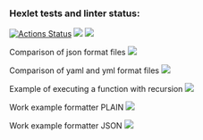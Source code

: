 ### Hexlet tests and linter status:
[![Actions Status](https://github.com/danlo12/python-project-50/workflows/hexlet-check/badge.svg)](https://github.com/danlo12/python-project-50/actions)
<a href="https://codeclimate.com/github/danlo12/python-project-50/maintainability"><img src="https://api.codeclimate.com/v1/badges/c307a3f31c45499e74fc/maintainability" /></a>
<a href="https://codeclimate.com/github/danlo12/python-project-50/test_coverage"><img src="https://api.codeclimate.com/v1/badges/c307a3f31c45499e74fc/test_coverage" /></a>

Comparison of json format files
<a href="https://asciinema.org/a/XH8FoqddyQHCJVlYppM7XFyug" target="_blank"><img src="https://asciinema.org/a/XH8FoqddyQHCJVlYppM7XFyug.svg" /></a>

Comparison of yaml and yml format files
<a href="https://asciinema.org/a/xo67PY7mduUPxrXSwdlNmqx4E" target="_blank"><img src="https://asciinema.org/a/xo67PY7mduUPxrXSwdlNmqx4E.svg" /></a>

Example of executing a function with recursion
<a href="https://asciinema.org/a/Cgt9FMJqJN24VZ10aJ4EoiYzI" target="_blank"><img src="https://asciinema.org/a/Cgt9FMJqJN24VZ10aJ4EoiYzI.svg" /></a>

Work example formatter PLAIN
<a href="https://asciinema.org/a/rKpPssqJx4OmG2MSQdW5MffJ8" target="_blank"><img src="https://asciinema.org/a/rKpPssqJx4OmG2MSQdW5MffJ8.svg" /></a>

Work example formatter JSON
<a href="https://asciinema.org/a/uoFB8262hdRMKDdsSEhk1zJ1N" target="_blank"><img src="https://asciinema.org/a/uoFB8262hdRMKDdsSEhk1zJ1N.svg" /></a>